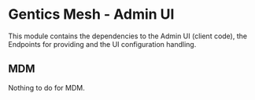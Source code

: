 # Gentics Mesh - Admin UI

This module contains the dependencies to the Admin UI (client code), the Endpoints for providing and the UI configuration handling.

## MDM

Nothing to do for MDM.
